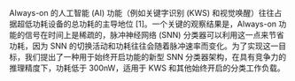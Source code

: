 Always-on 的人工智能 (AI) 功能（例如关键字识别 (KWS) 和视觉唤醒）往往占据超低功耗设备的总功耗的主导地位 [1]。一个关键的观察结果是，Always-on 功能的信号在时间上是稀疏的，脉冲神经网络 (SNN) 分类器可以利用这一点来节省功耗，因为 SNN 的切换活动和功耗往往会随着脉冲速率而变化。为了实现这一目标，我们提出了一种用于始终开启功能的新型 SNN 分类器架构，在具有竞争力的推理精度下，功耗低于 300nW，适用于 KWS 和其他始终开启的分类工作负载。


